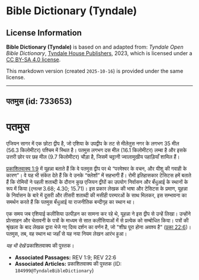 # Bible Dictionary (Tyndale)

## License Information

**Bible Dictionary (Tyndale)** is based on and adapted from: _Tyndale Open Bible Dictionary_, [Tyndale House Publishers](https://tyndaleopenresources.com/), 2023, which is licensed under a [CC BY-SA 4.0 license](https://creativecommons.org/licenses/by-sa/4.0/legalcode.en).

This markdown version (created `2025-10-16`) is provided under the same license.



--------------------------------

## पतमुस (id: 733653)

पतमुस
=====

एजियन सागर में एक छोटा द्वीप है, जो एशिया के उपद्वीप के तट से मीलेतुस नगर के लगभग 35 मील (56\.3 किलोमीटर) पश्चिम में स्थित है। पतमुस लगभग दस मील (16\.1 किलोमीटर) लम्बा है और इसके उत्तरी छोर पर छह मील (9\.7 किलोमीटर) चौड़ा है, जिसमें चट्टानी ज्वालामुखीय पहाड़ियाँ शामिल हैं।

[प्रकाशितवाक्य 1:9](https://ref.ly/Rev1:9) में यूहन्ना बताते हैं कि वे पतमुस द्वीप पर थे “परमेश्वर के वचन, और यीशु की गवाही के कारण”। वे यह भी संकेत देते हैं कि वे उनके “क्लेशों” में सहभागी हैं। रोमी इतिहासकार टेसिटस हमें बताते हैं कि रोमियों ने पहली शताब्दी के दौरान कुछ एजियन द्वीपों का उपयोग निर्वासन और बँधुआई के स्थानों के रूप में किया (*एनल्स* 3\.68; 4\.30; 15\.71\)। इस प्रकार लेखक की भाषा और टेसिटस के प्रमाण, यूहन्ना के निर्वासन के बारे में दूसरी और तीसरी शताब्दी की मसीही परम्परओं के साथ मिलकर, इस सम्भावना का समर्थन करते हैं कि पतमुस बँधुआई या राजनीतिक बन्दीगृह का स्थान था।

एक समय जब एशियाई कलीसिया उत्पीड़न का सामना कर रहे थे, यूहन्ना ने इस द्वीप से उन्हें लिखा। उन्होंने प्रोत्साहन और चेतावनी के पत्रों के माध्यम से सात कलीसियाओं में से प्रत्येक को सम्बोधित किया। पत्रों की श्रृंखला के बाद लेखक द्वारा भेजे गए दिव्य दर्शन का वर्णन है, जो "शीघ्र पूरा होना अवश्य है" ([प्रका 22:6](https://ref.ly/Rev22:6))। पतमुस, तब, वह स्थान था जहाँ से यह नया नियम लेखन आरंभ हुआ।

*यह भी देखें* प्रकाशितवाक्य की पुस्तक।

* **Associated Passages:** REV 1:9; REV 22:6
* **Associated Articles:** प्रकाशितवाक्य की पुस्तक (ID: `184999@TyndaleBibleDictionary`)

